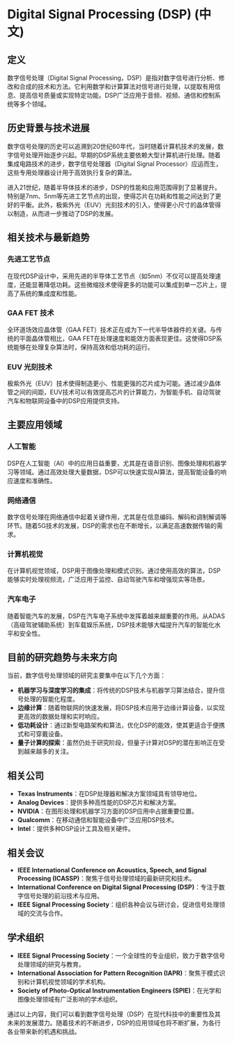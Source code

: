 # Digital Signal Processing (DSP) (中文)

## 定义

数字信号处理（Digital Signal Processing，DSP）是指对数字信号进行分析、修改和合成的技术和方法。它利用数学和计算算法对信号进行处理，以提取有用信息、提高信号质量或实现特定功能。DSP广泛应用于音频、视频、通信和控制系统等多个领域。

## 历史背景与技术进展

数字信号处理的历史可以追溯到20世纪60年代，当时随着计算机技术的发展，数字信号处理开始逐步兴起。早期的DSP系统主要依赖大型计算机进行处理。随着集成电路技术的进步，数字信号处理器（Digital Signal Processor）应运而生，这些专用处理器设计用于高效执行复杂的算法。

进入21世纪，随着半导体技术的进步，DSP的性能和应用范围得到了显著提升。特别是7nm、5nm等先进工艺节点的出现，使得芯片在功耗和性能之间达到了更好的平衡。此外，极紫外光（EUV）光刻技术的引入，使得更小尺寸的晶体管得以制造，从而进一步推动了DSP的发展。

## 相关技术与最新趋势

### 先进工艺节点

在现代DSP设计中，采用先进的半导体工艺节点（如5nm）不仅可以提高处理速度，还能显著降低功耗。这些微缩技术使得更多的功能可以集成到单一芯片上，提高了系统的集成度和性能。

### GAA FET 技术

全环道场效应晶体管（GAA FET）技术正在成为下一代半导体器件的关键。与传统的平面晶体管相比，GAA FET在处理速度和能效方面表现更佳。这使得DSP系统能够在处理复杂算法时，保持高效和低功耗的运行。

### EUV 光刻技术

极紫外光（EUV）技术使得制造更小、性能更强的芯片成为可能。通过减少晶体管之间的间距，EUV技术可以有效提高芯片的计算能力，为智能手机、自动驾驶汽车和物联网设备中的DSP应用提供支持。

## 主要应用领域

### 人工智能

DSP在人工智能（AI）中的应用日益重要，尤其是在语音识别、图像处理和机器学习等领域。通过高效处理大量数据，DSP可以快速实现AI算法，提高智能设备的响应速度和准确性。

### 网络通信

数字信号处理在网络通信中起着关键作用，尤其是在信息编码、解码和调制解调等环节。随着5G技术的发展，DSP的需求也在不断增长，以满足高速数据传输的需求。

### 计算机视觉

在计算机视觉领域，DSP用于图像处理和模式识别。通过使用高效的算法，DSP能够实时处理视频流，广泛应用于监控、自动驾驶汽车和增强现实等场景。

### 汽车电子

随着智能汽车的发展，DSP在汽车电子系统中发挥着越来越重要的作用。从ADAS（高级驾驶辅助系统）到车载娱乐系统，DSP技术能够大幅提升汽车的智能化水平和安全性。

## 目前的研究趋势与未来方向

当前，数字信号处理领域的研究主要集中在以下几个方面：

- **机器学习与深度学习的集成**：将传统的DSP技术与机器学习算法结合，提升信号处理的智能化程度。
- **边缘计算**：随着物联网的快速发展，将DSP技术应用于边缘计算设备，以实现更高效的数据处理和实时响应。
- **低功耗设计**：通过新型电路架构和算法，优化DSP的能效，使其更适合于便携式和可穿戴设备。
- **量子计算的探索**：虽然仍处于研究阶段，但量子计算对DSP的潜在影响正在受到越来越多的关注。

## 相关公司

- **Texas Instruments**：在DSP处理器和解决方案领域具有领导地位。
- **Analog Devices**：提供多种高性能的DSP芯片和解决方案。
- **NVIDIA**：在图形处理和机器学习方面的DSP应用中占据重要位置。
- **Qualcomm**：在移动通信和智能设备中广泛应用DSP技术。
- **Intel**：提供多种DSP设计工具及相关硬件。

## 相关会议

- **IEEE International Conference on Acoustics, Speech, and Signal Processing (ICASSP)**：聚焦于信号处理领域的最新研究和技术。
- **International Conference on Digital Signal Processing (DSP)**：专注于数字信号处理的前沿技术与应用。
- **IEEE Signal Processing Society**：组织各种会议与研讨会，促进信号处理领域的交流与合作。

## 学术组织

- **IEEE Signal Processing Society**：一个全球性的专业组织，致力于数字信号处理领域的研究与教育。
- **International Association for Pattern Recognition (IAPR)**：聚焦于模式识别和计算机视觉领域的学术机构。
- **Society of Photo-Optical Instrumentation Engineers (SPIE)**：在光学和图像处理领域有广泛影响的学术组织。

通过以上内容，我们可以看到数字信号处理（DSP）在现代科技中的重要性及其未来的发展潜力。随着技术的不断进步，DSP的应用领域也将不断扩展，为各行各业带来新的机遇和挑战。